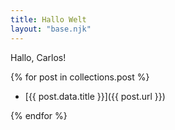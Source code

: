 ```yaml
---
title: Hallo Welt
layout: "base.njk"
---
```


Hallo, Carlos!

{% for post in collections.post %}

- [{{ post.data.title }}]({{ post.url }})

{% endfor %}
